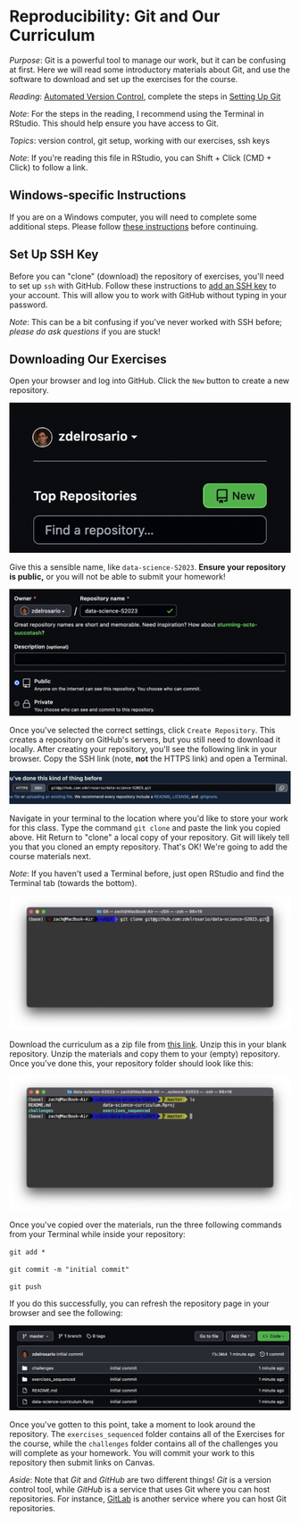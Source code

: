 
# Reproducibility: Git and Our Curriculum

*Purpose*: Git is a powerful tool to manage our work, but it can be confusing at first. Here we will read some introductory materials about Git, and use the software to download and set up the exercises for the course.

*Reading*: [Automated Version Control](https://swcarpentry.github.io/git-novice/01-basics/index.html), complete the steps in [Setting Up Git](https://swcarpentry.github.io/git-novice/02-setup/index.html)

*Note*: For the steps in the reading, I recommend using the Terminal in RStudio. This should help ensure you have access to Git.

*Topics*: version control, git setup, working with our exercises, ssh keys

*Note*: If you're reading this file in RStudio, you can Shift + Click (CMD + Click) to follow a link.

## Windows-specific Instructions
<!-- -------------------------------------------------- -->

If you are on a Windows computer, you will need to complete some additional steps. Please follow [these instructions](https://github.com/zdelrosario/data-science-curriculum/blob/master/exercises/e-windows-gitbash.md) before continuing.

## Set Up SSH Key
<!-- -------------------------------------------------- -->

Before you can "clone" (download) the repository of exercises, you'll need to set up `ssh` with GitHub. Follow these instructions to [add an SSH key](https://help.github.com/en/github/authenticating-to-github/adding-a-new-ssh-key-to-your-github-account) to your account. This will allow you to work with GitHub without typing in your password.

*Note*: This can be a bit confusing if you've never worked with SSH before; *please do ask questions* if you are stuck!

## Downloading Our Exercises
<!-- -------------------------------------------------- -->

Open your browser and log into GitHub. Click the `New` button to create a new repository.

![Setup](./images/setup00-new.png)

Give this a sensible name, like `data-science-S2023`. **Ensure your repository is public,** or you will not be able to submit your homework!

![Setup](./images/setup01-name-public.png)

Once you've selected the correct settings, click `Create Repository`. This creates a repository on GitHub's servers, but you still need to download it locally. After creating your repository, you'll see the following link in your browser. Copy the SSH link (note, **not** the HTTPS link) and open a Terminal. 

![Setup](./images/setup02-clone-link.png)

Navigate in your terminal to the location where you'd like to store your work for this class. Type the command `git clone` and paste the link you copied above. Hit Return to "clone" a local copy of your repository. Git will likely tell you that you cloned an empty repository. That's OK! We're going to add the course materials next.

*Note*: If you haven't used a Terminal before, just open RStudio and find the Terminal tab (towards the bottom).

![Setup](./images/setup03-clone-terminal.png)

Download the curriculum as a zip file from [this link](https://github.com/zdelrosario/data-science-curriculum/archive/refs/heads/build.zip). Unzip this in your blank repository. Unzip the materials and copy them to your (empty) repository. Once you've done this, your repository folder should look like this:

![Setup](./images/setup04-contents.png)

Once you've copied over the materials, run the three following commands from your Terminal while inside your repository:

`git add *`

`git commit -m "initial commit"`

`git push`

If you do this successfully, you can refresh the repository page in your browser and see the following:

![Setup](./images/setup05-success.png)

Once you've gotten to this point, take a moment to look around the repository. The `exercises_sequenced` folder contains all of the Exercises for the course, while the `challenges` folder contains all of the challenges you will complete as your homework. You will commit your work to this repository then submit links on Canvas.

*Aside*: Note that *Git* and *GitHub* are two different things! *Git* is a
version control tool, while *GitHub* is a service that uses Git where you can host repositories. For instance, [GitLab](https://about.gitlab.com/) is another service where you can host Git repositories.

<!-- include-exit-ticket -->
